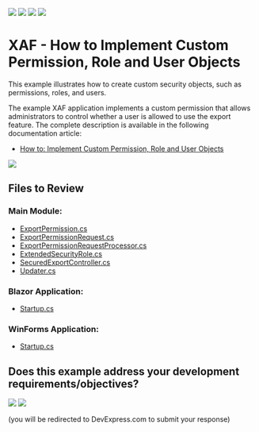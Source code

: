 <!-- default badges list -->
![](https://img.shields.io/endpoint?url=https://codecentral.devexpress.com/api/v1/VersionRange/128591442/22.2.4%2B)
[![](https://img.shields.io/badge/Open_in_DevExpress_Support_Center-FF7200?style=flat-square&logo=DevExpress&logoColor=white)](https://supportcenter.devexpress.com/ticket/details/E3794)
[![](https://img.shields.io/badge/📖_How_to_use_DevExpress_Examples-e9f6fc?style=flat-square)](https://docs.devexpress.com/GeneralInformation/403183)
[![](https://img.shields.io/badge/💬_Leave_Feedback-feecdd?style=flat-square)](#does-this-example-address-your-development-requirementsobjectives)
<!-- default badges end -->

# XAF - How to Implement Custom Permission, Role and User Objects


This example illustrates how to create custom security objects, such as permissions, roles, and users. 

The example XAF application implements a custom permission that allows administrators to control whether a user is allowed to use the export feature. The complete description is available in the following documentation article:

* [How to: Implement Custom Permission, Role and User Objects](https://docs.devexpress.com/eXpressAppFramework/113384)

![](https://user-images.githubusercontent.com/37070809/227926495-330d0c76-f8f9-416c-ba83-223cda9919ab.png)


## Files to Review

### Main Module:

* [ExportPermission.cs](./CS/EFCore/MySolutionEF/MySolutionEF.Module/Security/ExportPermission.cs)
* [ExportPermissionRequest.cs](./CS/EFCore/MySolutionEF/MySolutionEF.Module/Security/ExportPermissionRequest.cs)
* [ExportPermissionRequestProcessor.cs](./CS/EFCore/MySolutionEF/MySolutionEF.Module/Security/ExportPermissionRequestProcessor.cs)
* [ExtendedSecurityRole.cs](./CS/EFCore/MySolutionEF/MySolutionEF.Module/Security/SecuredExportController.cs)
* [SecuredExportController.cs](./CS/EFCore/MySolutionEF/MySolutionEF.Module/Security/SecuredExportController.cs)
* [Updater.cs](./CS/EFCore/MySolutionEF/MySolutionEF.Module/DatabaseUpdate/Updater.cs)

### Blazor Application:

* [Startup.cs](./CS/EFCore/MySolutionEF/MySolutionEF.Blazor.Server/Startup.cs)

### WinForms Application:

* [Startup.cs](./CS/EFCore/MySolutionEF/MySolutionEF.Win/Startup.cs)
<!-- feedback -->
## Does this example address your development requirements/objectives?

[<img src="https://www.devexpress.com/support/examples/i/yes-button.svg"/>](https://www.devexpress.com/support/examples/survey.xml?utm_source=github&utm_campaign=XAF-implement-custom-permission-role-and-user-objects&~~~was_helpful=yes) [<img src="https://www.devexpress.com/support/examples/i/no-button.svg"/>](https://www.devexpress.com/support/examples/survey.xml?utm_source=github&utm_campaign=XAF-implement-custom-permission-role-and-user-objects&~~~was_helpful=no)

(you will be redirected to DevExpress.com to submit your response)
<!-- feedback end -->
